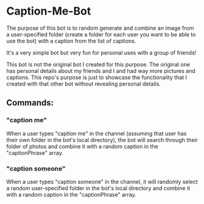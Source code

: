 # Caption-Me-Bot
The purpose of this bot is to random generate and combine an image from a user-specified folder (create a folder for each user you want to be able to use the bot) with a
caption from the list of captions.

It's a very simple bot but very fun for personal uses with a group of friends!

This bot is not the original bot I created for this purpose. The original one has personal details about my friends and I and had way more pictures and captions. This repo's
purpose is just to showcase the functionality that I created with that other bot without revealing personal details.

## Commands:

### "caption me"
When a user types "caption me" in the channel (assuming that user has their own folder in the bot's local directory), the bot will search through their folder of photos
and combine it with a random caption in the "captionPhrase" array.

### "caption someone"
When a user types "caption someone" in the channel, it will randomly select a random user-specified folder in the bot's local directory and combine it with a random caption
in the "captionPhrase" array.
